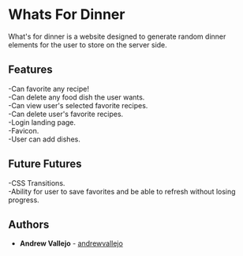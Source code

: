 # Whats For Dinner

What's for dinner is a website designed to generate random dinner elements for the user to store on the server side. 

## Features

-Can favorite any recipe!   
-Can delete any food dish the user wants.   
-Can view user's selected favorite recipes.   
-Can delete user's favorite recipes.   
-Login landing page.   
-Favicon.    
-User can add dishes. 


## Future Futures
 
-CSS Transitions.   
-Ability for user to save favorites and be able to refresh without losing progress.   

## Authors

* **Andrew Vallejo** - [andrewvallejo](https://github.com/andrewvallejo)

